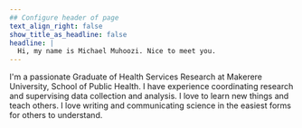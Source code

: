 ```yaml
---
## Configure header of page
text_align_right: false
show_title_as_headline: false
headline: |
  Hi, my name is Michael Muhoozi. Nice to meet you.
---
```


<!-- this is a subheadline -->
I'm a passionate Graduate of Health Services Research at Makerere University, School of Public Health. I have experience coordinating research and supervising data collection and analysis. I love to learn new things and teach others. I love writing and communicating science in the easiest forms for others to understand.

